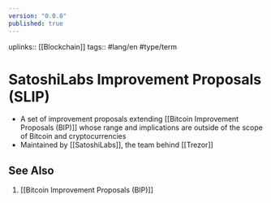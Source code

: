 ```yaml
---
version: "0.0.0"
published: true
---
```

uplinks:: [[Blockchain]]
tags:: #lang/en #type/term
# SatoshiLabs Improvement Proposals (SLIP)
- A set of improvement proposals extending [[Bitcoin Improvement Proposals (BIP)]] whose range and implications are outside of the scope of Bitcoin and cryptocurrencies
- Maintained by [[SatoshiLabs]], the team behind [[Trezor]]

## See Also
1. [[Bitcoin Improvement Proposals (BIP)]]

